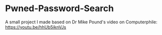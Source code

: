 # Pwned-Password-Search
 
A small project I made based on Dr Mike Pound's video on Computerphile: https://youtu.be/hhUb5iknVJs
